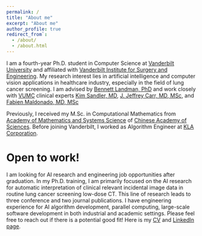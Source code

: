 ```yaml
---
permalink: /
title: "About me"
excerpt: "About me"
author_profile: true
redirect_from`: 
  - /about/
  - /about.html
---
```


I am a fourth-year Ph.D. student in Computer Science at [Vanderbilt University](https://www.vanderbilt.edu/) and 
affiliated with 
[Vanderbilt Institute for Surgery and Engineering](https://www.vanderbilt.edu/vise/).
My research interest lies in artificial intelligence and computer vision applications in healthcare industry, 
especially in the field of lung cancer screening. 
I am advised by [Bennett Landman, PhD](https://github.com/academicpages/academicpages.github.io) and work closely with
[VUMC](https://www.vumc.org/main/home) clinical experts 
[Kim Sandler, MD](https://www.vumc.org/radiology/person/kim-l-sandler-md), 
[J. Jeffrey Carr, MD, MSc](https://www.vumc.org/vtracc/person/j-jeffrey-carr-md), 
and [Fabien Maldonado, MD, MSc](https://medicine.vumc.org/person/fabien-maldonado-md-msc)

Previously, I received my M.Sc. in Computational Mathematics from 
[Academy of Mathematics and Systems Science](http://english.amss.cas.cn/)
of [Chinese Academy of Sciences](https://english.cas.cn/). Before joining Vanderbilt, I 
worked as Algorithm Engineer at [KLA Corporation](https://www.kla.com/).

Open to work!
======

I am looking for AI research and engineering job opportunities after graduation. 
In my Ph.D. training, I am primarily focused on the AI research for automatic interpretation of clinical relevant 
incidental image data in routine lung cancer screening low-dose CT. This line of research leads to three conference 
and two journal publications. I have engineering experience for AI algorithm development, parallel 
computing, large-scale software development in both industrial and academic settings. Please feel free to reach out if 
there is a potential good fit! Here is my 
[CV](http://kwxu.github.io/files/paper1.pdf) and 
[LinkedIn page](https://www.linkedin.com/in/kaiwen-algo/).
